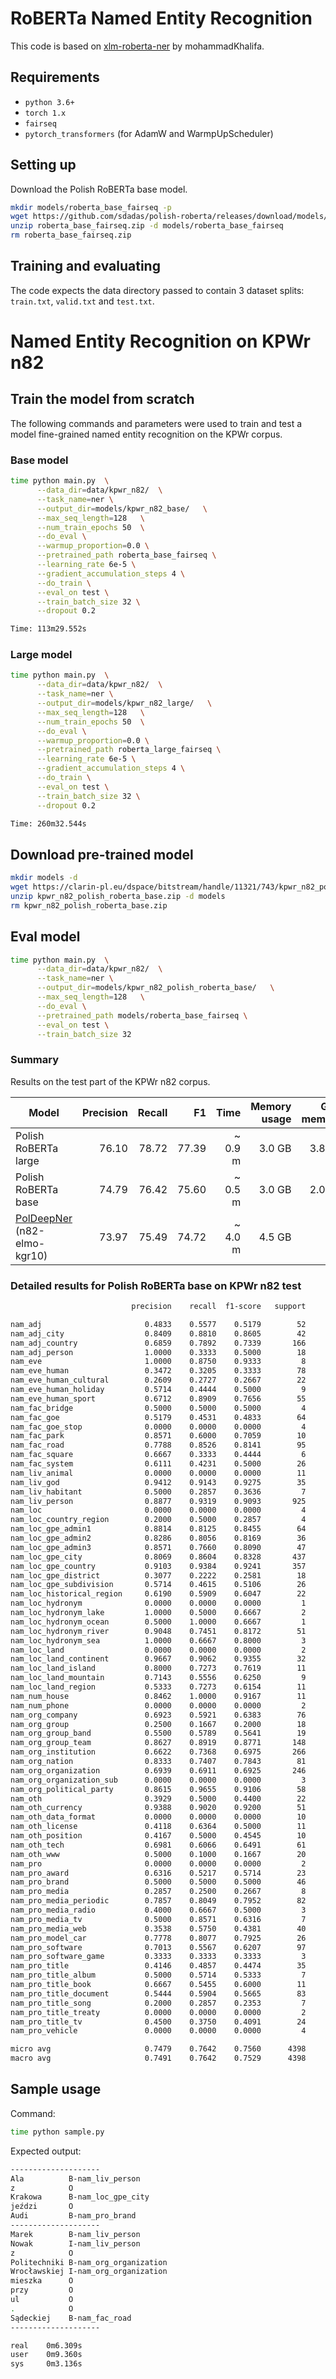 # RoBERTa Named Entity Recognition

This code is based on [xlm-roberta-ner](https://github.com/mohammadKhalifa/xlm-roberta-ner) by mohammadKhalifa. 

## Requirements 
* `python 3.6+`
* `torch 1.x`
* `fairseq`
* `pytorch_transformers` (for AdamW and WarmpUpScheduler)


## Setting up

Download the Polish RoBERTa base model.

```bash
mkdir models/roberta_base_fairseq -p
wget https://github.com/sdadas/polish-roberta/releases/download/models/roberta_base_fairseq.zip
unzip roberta_base_fairseq.zip -d models/roberta_base_fairseq
rm roberta_base_fairseq.zip
```

## Training and evaluating
The code expects the data directory passed to contain 3 dataset splits: `train.txt`, `valid.txt` and `test.txt`.

# Named Entity Recognition on KPWr n82

## Train the model from scratch

The following commands and parameters were used to train and test a model fine-grained named entity recognition 
on the KPWr corpus.

### Base model

```bash
time python main.py  \
      --data_dir=data/kpwr_n82/  \
      --task_name=ner \
      --output_dir=models/kpwr_n82_base/   \
      --max_seq_length=128   \
      --num_train_epochs 50  \
      --do_eval \
      --warmup_proportion=0.0 \
      --pretrained_path roberta_base_fairseq \
      --learning_rate 6e-5 \
      --gradient_accumulation_steps 4 \
      --do_train \
      --eval_on test \
      --train_batch_size 32 \
      --dropout 0.2
```
```bash
Time: 113m29.552s
```

### Large model

```bash
time python main.py  \
      --data_dir=data/kpwr_n82/  \
      --task_name=ner \
      --output_dir=models/kpwr_n82_large/   \
      --max_seq_length=128   \
      --num_train_epochs 50  \
      --do_eval \
      --warmup_proportion=0.0 \
      --pretrained_path roberta_large_fairseq \
      --learning_rate 6e-5 \
      --gradient_accumulation_steps 4 \
      --do_train \
      --eval_on test \
      --train_batch_size 32 \
      --dropout 0.2
```
```bash
Time: 260m32.544s
```

## Download pre-trained model

```bash
mkdir models -d
wget https://clarin-pl.eu/dspace/bitstream/handle/11321/743/kpwr_n82_polish_roberta_base.zip
unzip kpwr_n82_polish_roberta_base.zip -d models
rm kpwr_n82_polish_roberta_base.zip
```

## Eval model

```bash
time python main.py  \
      --data_dir=data/kpwr_n82/  \
      --task_name=ner \
      --output_dir=models/kpwr_n82_polish_roberta_base/   \
      --max_seq_length=128   \
      --do_eval \
      --pretrained_path models/roberta_base_fairseq \
      --eval_on test \
      --train_batch_size 32
```

### Summary 

Results on the test part of the KPWr n82 corpus.

| Model                 | Precision |	Recall |	F1 |  	 Time |	Memory usage | GPU memory | Embeddings size |
|-----------------------|----------:|---------:|------:|---------:|----------:|----------:|----------:|
| Polish RoBERTa large                                                   | 76.10 | 78.72 | 77.39 | ~ 0.9 m | 3.0 GB |  3.8 GB | 0.71 GB + 1.40 GB |
| Polish RoBERTa base                                                    | 74.79 | 76.42 | 75.60 | ~ 0.5 m | 3.0 GB |  2.0 GB | 0.25 GB + 0.50 GB |
| [PolDeepNer](https://github.com/CLARIN-PL/PolDeepNer) (n82-elmo-kgr10) | 73.97 | 75.49 | 74.72 | ~ 4.0 m | 4.5 GB |         | 0.4 GB |


### Detailed results for Polish RoBERTa base on KPWr n82 test

```bash
                           precision    recall  f1-score   support

nam_adj                       0.4833    0.5577    0.5179        52
nam_adj_city                  0.8409    0.8810    0.8605        42
nam_adj_country               0.6859    0.7892    0.7339       166
nam_adj_person                1.0000    0.3333    0.5000        18
nam_eve                       1.0000    0.8750    0.9333         8
nam_eve_human                 0.3472    0.3205    0.3333        78
nam_eve_human_cultural        0.2609    0.2727    0.2667        22
nam_eve_human_holiday         0.5714    0.4444    0.5000         9
nam_eve_human_sport           0.6712    0.8909    0.7656        55
nam_fac_bridge                0.5000    0.5000    0.5000         4
nam_fac_goe                   0.5179    0.4531    0.4833        64
nam_fac_goe_stop              0.0000    0.0000    0.0000         4
nam_fac_park                  0.8571    0.6000    0.7059        10
nam_fac_road                  0.7788    0.8526    0.8141        95
nam_fac_square                0.6667    0.3333    0.4444         6
nam_fac_system                0.6111    0.4231    0.5000        26
nam_liv_animal                0.0000    0.0000    0.0000        11
nam_liv_god                   0.9412    0.9143    0.9275        35
nam_liv_habitant              0.5000    0.2857    0.3636         7
nam_liv_person                0.8877    0.9319    0.9093       925
nam_loc                       0.0000    0.0000    0.0000         4
nam_loc_country_region        0.2000    0.5000    0.2857         4
nam_loc_gpe_admin1            0.8814    0.8125    0.8455        64
nam_loc_gpe_admin2            0.8286    0.8056    0.8169        36
nam_loc_gpe_admin3            0.8571    0.7660    0.8090        47
nam_loc_gpe_city              0.8069    0.8604    0.8328       437
nam_loc_gpe_country           0.9103    0.9384    0.9241       357
nam_loc_gpe_district          0.3077    0.2222    0.2581        18
nam_loc_gpe_subdivision       0.5714    0.4615    0.5106        26
nam_loc_historical_region     0.6190    0.5909    0.6047        22
nam_loc_hydronym              0.0000    0.0000    0.0000         1
nam_loc_hydronym_lake         1.0000    0.5000    0.6667         2
nam_loc_hydronym_ocean        0.5000    1.0000    0.6667         1
nam_loc_hydronym_river        0.9048    0.7451    0.8172        51
nam_loc_hydronym_sea          1.0000    0.6667    0.8000         3
nam_loc_land                  0.0000    0.0000    0.0000         2
nam_loc_land_continent        0.9667    0.9062    0.9355        32
nam_loc_land_island           0.8000    0.7273    0.7619        11
nam_loc_land_mountain         0.7143    0.5556    0.6250         9
nam_loc_land_region           0.5333    0.7273    0.6154        11
nam_num_house                 0.8462    1.0000    0.9167        11
nam_num_phone                 0.0000    0.0000    0.0000         2
nam_org_company               0.6923    0.5921    0.6383        76
nam_org_group                 0.2500    0.1667    0.2000        18
nam_org_group_band            0.5500    0.5789    0.5641        19
nam_org_group_team            0.8627    0.8919    0.8771       148
nam_org_institution           0.6622    0.7368    0.6975       266
nam_org_nation                0.8333    0.7407    0.7843        81
nam_org_organization          0.6939    0.6911    0.6925       246
nam_org_organization_sub      0.0000    0.0000    0.0000         3
nam_org_political_party       0.8615    0.9655    0.9106        58
nam_oth                       0.3929    0.5000    0.4400        22
nam_oth_currency              0.9388    0.9020    0.9200        51
nam_oth_data_format           0.0000    0.0000    0.0000        10
nam_oth_license               0.4118    0.6364    0.5000        11
nam_oth_position              0.4167    0.5000    0.4545        10
nam_oth_tech                  0.6981    0.6066    0.6491        61
nam_oth_www                   0.5000    0.1000    0.1667        20
nam_pro                       0.0000    0.0000    0.0000         2
nam_pro_award                 0.6316    0.5217    0.5714        23
nam_pro_brand                 0.5000    0.5000    0.5000        46
nam_pro_media                 0.2857    0.2500    0.2667         8
nam_pro_media_periodic        0.7857    0.8049    0.7952        82
nam_pro_media_radio           0.4000    0.6667    0.5000         3
nam_pro_media_tv              0.5000    0.8571    0.6316         7
nam_pro_media_web             0.3538    0.5750    0.4381        40
nam_pro_model_car             0.7778    0.8077    0.7925        26
nam_pro_software              0.7013    0.5567    0.6207        97
nam_pro_software_game         0.3333    0.3333    0.3333         3
nam_pro_title                 0.4146    0.4857    0.4474        35
nam_pro_title_album           0.5000    0.5714    0.5333         7
nam_pro_title_book            0.6667    0.5455    0.6000        11
nam_pro_title_document        0.5444    0.5904    0.5665        83
nam_pro_title_song            0.2000    0.2857    0.2353         7
nam_pro_title_treaty          0.0000    0.0000    0.0000         2
nam_pro_title_tv              0.4500    0.3750    0.4091        24
nam_pro_vehicle               0.0000    0.0000    0.0000         4

micro avg                     0.7479    0.7642    0.7560      4398
macro avg                     0.7491    0.7642    0.7529      4398
```

## Sample usage

Command:

```bash
time python sample.py
```

Expected output:

```bash
--------------------
Ala          B-nam_liv_person
z            O
Krakowa      B-nam_loc_gpe_city
jeździ       O
Audi         B-nam_pro_brand
--------------------
Marek        B-nam_liv_person
Nowak        I-nam_liv_person
z            O
Politechniki B-nam_org_organization
Wrocławskiej I-nam_org_organization
mieszka      O
przy         O
ul           O
.            O
Sądeckiej    B-nam_fac_road
--------------------

real	0m6.309s
user	0m9.360s
sys 	0m3.136s
```
